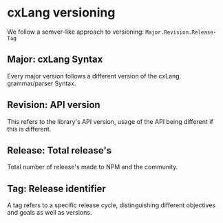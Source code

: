 # cxLang versioning

We follow a semver-like approach to versioning: `Major.Revision.Release-Tag`

## Major: cxLang Syntax

Every major version follows a different version of the cxLang grammar/parser Syntax.

## Revision: API version

This refers to the library's API version, usage of the API being different if this is different.

## Release: Total release's

Total number of release's made to NPM and the community.

## Tag: Release identifier

A tag refers to a specific release cycle, distinguishing different objectives and goals as well as versions.

